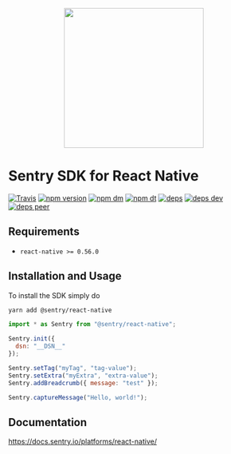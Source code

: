 <p align="center">
    <a href="https://sentry.io" target="_blank" align="center">
        <img src="https://sentry-brand.storage.googleapis.com/sentry-logo-black.png" width="280">
    </a>
<br/>
    <h1>Sentry SDK for React Native</h1>
</p>

[![Travis](https://travis-ci.com/getsentry/sentry-react-native.svg?branch=master)](https://travis-ci.com/getsentry/sentry-react-native)
[![npm version](https://img.shields.io/npm/v/@sentry/react-native.svg)](https://www.npmjs.com/package/@sentry/react-native)
[![npm dm](https://img.shields.io/npm/dm/@sentry/react-native.svg)](https://www.npmjs.com/package/@sentry/react-native)
[![npm dt](https://img.shields.io/npm/dt/@sentry/react-native.svg)](https://www.npmjs.com/package/@sentry/react-native)
[![deps](https://david-dm.org/getsentry/@sentry/react-native/status.svg)](https://david-dm.org/getsentry/@sentry/react-native?view=list)
[![deps dev](https://david-dm.org/getsentry/@sentry/react-native/dev-status.svg)](https://david-dm.org/getsentry/@sentry/react-native?type=dev&view=list)
[![deps peer](https://david-dm.org/getsentry/@sentry/react-native/peer-status.svg)](https://david-dm.org/getsentry/@sentry/react-native?type=peer&view=list)

## Requirements

- `react-native >= 0.56.0`

## Installation and Usage

To install the SDK simply do

```sh
yarn add @sentry/react-native
```

```javascript
import * as Sentry from "@sentry/react-native";

Sentry.init({
  dsn: "__DSN__"
});

Sentry.setTag("myTag", "tag-value");
Sentry.setExtra("myExtra", "extra-value");
Sentry.addBreadcrumb({ message: "test" });

Sentry.captureMessage("Hello, world!");
```

## Documentation

https://docs.sentry.io/platforms/react-native/
